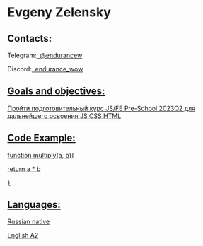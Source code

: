 <head> 
</head>
<body>

<h1>Evgeny Zelensky</h1>
<h2>Contacts:</h2>
<p> Telegram:<a class="contact_link" href="https://t.me/endurancew">&nbsp; @endurancew
</a>
</p>
<p> Discord:<a class="contact_link" href="https://discordapp.com/users/242690824352169984/">&nbsp; endurance_wow
</p>
</body>

<h2>Goals and objectives:</h2> 
<p>Пройти подготовительный курс JS/FE Pre-School 2023Q2 для дальнейшего освоения JS CSS HTML</p>

<h2>Code Example:</h2> 

<p>function multiply(a, b){</p>
<p> return a * b</p>
<p>}</p>

<h2>Languages:</h2> 
<p>Russian native</p>
<p>English A2</p>
